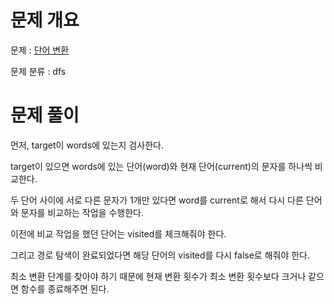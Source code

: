 # 문제 개요

문제 : [단어 변환](https://school.programmers.co.kr/learn/courses/30/lessons/43163)

문제 분류 : dfs

# 문제 풀이

먼저, target이 words에 있는지 검사한다.

target이 있으면 words에 있는 단어(word)와 현재 단어(current)의 문자를 하나씩 비교한다.

두 단어 사이에 서로 다른 문자가 1개만 있다면 word를 current로 해서 다시 다른 단어와 문자를 비교하는 작업을 수행한다.

이전에 비교 작업을 했던 단어는 visited를 체크해줘야 한다.

그리고 경로 탐색이 완료되었다면 해당 단어의 visited를 다시 false로 해줘야 한다.

최소 변환 단계를 찾아야 하기 때문에 현재 변환 횟수가 최소 변환 횟수보다 크거나 같으면 함수를 종료해주면 된다.
